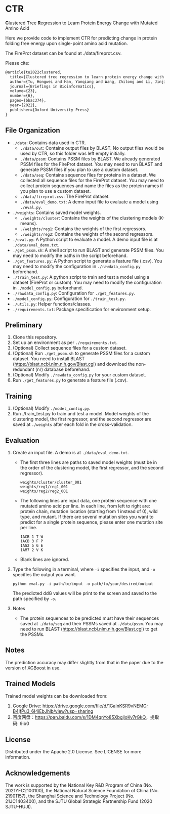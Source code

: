 # CTR

**C**lustered **T**ree **R**egression to Learn Protein Energy Change with Mutated Amino Acid

Here we provide code to implement CTR for predicting change in protein folding free energy upon single-point amino acid mutation.

The FireProt dataset can be found at ./data/fireprot.csv.

Please cite:

```Latex
@article{tu2022clustered,
  title={Clustered tree regression to learn protein energy change with mutated amino acid},
  author={Tu, Hongwei and Han, Yanqiang and Wang, Zhilong and Li, Jinjin},
  journal={Briefings in Bioinformatics},
  volume={23},
  number={6},
  pages={bbac374},
  year={2022},
  publisher={Oxford University Press}
}
```

## File Organization

- `./data`: Contains data used in CTR.
  - `./data/out`: Contains output files by BLAST. No output files would be used by CTR, so this folder was left empty initially.
  - `./data/pssm`: Contains PSSM files by BLAST. We already generated PSSM files for the FireProt dataset. You may need to run BLAST and generate PSSM files if you plan to use a custom dataset.
  - `./data/seq`: Contains sequence files for proteins in a dataset. We collected all sequence files for the FireProt dataset. You may need to collect protein sequences and name the files as the protein names if you plan to use a custom dataset.
  - `./data/fireprot.csv`: The FireProt dataset.
  - `./data/eval_demo.txt`: A demo input file to evaluate a model using `./eval.py`.
- `./weights`: Contains saved model weights.
  - `./weights/cluster`: Contains the weights of the clustering models (K-means).
  - `./weights/reg1`: Contains the weights of the first regressors.
  - `./weights/reg2`: Contains the weights of the second regressors.
- `./eval.py`: A Python script to evaluate a model. A demo input file is at `./data/eval_demo.txt`.
- `./get_pssm.sh`: A shell script to run BLAST and generate PSSM files. You may need to modify the paths in the script beforehand.
- `./get_features.py`: A Python script to generate a feature file (.csv). You may need to modify the configuration in `./rawdata_config.py` beforehand.
- `./train_test.py`: A python script to train and test a model using a dataset (FireProt or custom). You may need to modify the configuration in `./model_config.py` beforehand.
- `./rawdata_config.py`: Configuration for `./get_features.py`.
- `./model_config.py`: Configuration for `./train_test.py`.
- `./utils.py`: Helper functions/classes.
- `./requirements.txt`: Package specification for environment setup.

## Preliminary

1. Clone this repository.
2. Set up an environment as per `./requirements.txt`.
3. (Optional) Collect sequence files for a custom dataset.
4. (Optional) Run `./get_pssm.sh` to generate PSSM files for a custom dataset. You need to install BLAST (<https://blast.ncbi.nlm.nih.gov/Blast.cgi>) and download the non-redundant (nr) database beforehand.
5. (Optional) Modify `./rawdata_config.py` for your custom dataset.
6. Run `./get_features.py` to generate a feature file (.csv).

## Training

1. (Optional) Modify `./model_config.py`.
2. Run ./train_test.py to train and test a model. Model weights of the clustering model, the first regressor, and the second regressor are saved at `./weights` after each fold in the cross-validation.

## Evaluation

1. Create an input file. A demo is at `./data/eval_demo.txt`.
   - The first three lines are paths to saved model weights (must be in the order of the clustering model, the first regressor, and the second regressor).

      ```Text
      weights/cluster/cluster_001
      weights/reg1/reg1_001
      weights/reg2/reg2_001
      ```

   - The following lines are input data, one protein sequence with one mutated amino acid per line. In each line, from left to right are: protein chain, mutation location (starting from 1 instead of 0), wild type, and mutant. If there are several mutation sites you want to predict for a single protein sequence, please enter one mutation site per line.

      ```Text
      1ACB 1 T W
      1ACB 3 F P
      1AG2 5 G E
      1AM7 2 V K
      ```

   - Blank lines are ignored.
2. Type the following in a terminal, where `-i` specifies the input, and `-o` specifies the output you want.

    ```Shell
    python eval.py -i path/to/input -o path/to/your/desired/output
    ```

    The predicted ddG values will be print to the screen and saved to the path specified by `-o`.
3. Notes
   - The protein sequences to be predicted must have their sequences saved at `./data/seq` and their PSSMs saved at `./data/pssm`. You may need to run BLAST (<https://blast.ncbi.nlm.nih.gov/Blast.cgi>) to get the PSSMs.

## Notes

The prediction accuracy may differ slightly from that in the paper due to the version of XGBoost in use.

## Trained Models

Trained model weights can be downloaded from:

1. Google Drive: <https://drive.google.com/file/d/1GaInKSR9vNEMG-B4jfPu3_6I4iEbJhlb/view?usp=sharing>
2. 百度网盘：<https://pan.baidu.com/s/1DM4qnYo85XbgjloKv7rGkQ>，提取码: 9ib0

## License

Distributed under the Apache 2.0 License. See LICENSE for more information.

## Acknowledgements

The work is supported by the National Key R&D Program of China (No. 2021YFC2100100), the National Natural Science Foundation of China (No. 21901157), the Shanghai Science and Technology Project (No. 21JC1403400), and the SJTU Global Strategic Partnership Fund (2020 SJTU-HUJI).
